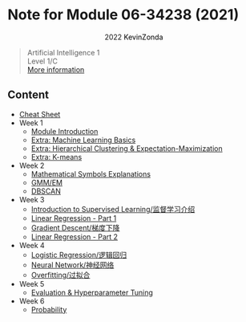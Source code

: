 # Note for Module 06-34238 (2021)

<center>
<span>2022</span>
<a style="text-decoration:none; color: black;" href="https://github.com/KevinZonda">KevinZonda</a>
</center>


> Artificial Intelligence 1  
> Level 1/C  
> [More information](https://www.cs.bham.ac.uk/internal/modules/2021/06-34238/)

## Content

- [Cheat Sheet](CheatSheet.md)
- Week 1
  - [Module Introduction](note/Week1/Week1-MI.md)
  - [Extra: Machine Learning Basics](note/Week1/Week1-Extra-MLB.md)
  - [Extra: Hierarchical Clustering & Expectation-Maximization](note/Week1/Week1-Extra-HCEM.md)
  - [Extra: K-means](note/Week1/Week1-Extra-KM.md)
- Week 2
  - [Mathematical Symbols Explanations](note/Week2/Week2-MSE.md)
  - [GMM/EM](note/Week2/Week2-GMMEM.md)
  - [DBSCAN](note/Week2/Week2-DBSCAN.md)
- Week 3
  - [Introduction to Supervised Learning/监督学习介绍](note/Week3/Week3-ISL.md)
  - [Linear Regression - Part 1](note/Week3/Week3-LR1.md)
  - [Gradient Descent/梯度下降](note/Week3/Week3-GD.md)
  - [Linear Regression - Part 2](note/Week3/Week3-LR2.md)
- Week 4
  - [Logistic Regression/逻辑回归](note/Week4/Week4-LR.md)
  - [Neural Network/神经网络](note/Week4/Week4-NN.md)
  - [Overfitting/过拟合](note/Week4/Week4-OF.md)
- Week 5
  - [Evaluation & Hyperparameter Tuning](note/Week5/Week5-EHT.md)
- Week 6
  - [Probability](note/Week6/Week6-P.md)